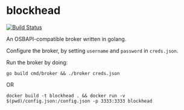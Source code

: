 # blockhead
[![Build Status](https://travis-ci.org/cloudfoundry-incubator/blockhead.svg?branch=master)](https://travis-ci.org/cloudfoundry-incubator/blockhead)

An OSBAPI-compatible broker written in golang.

Configure the broker, by setting `username` and `password` in `creds.json`.

Run the broker by doing:

    go build cmd/broker && ./broker creds.json

OR

    docker build -t blockhead . && docker run -v $(pwd)/config.json:/config.json -p 3333:3333 blockhead
